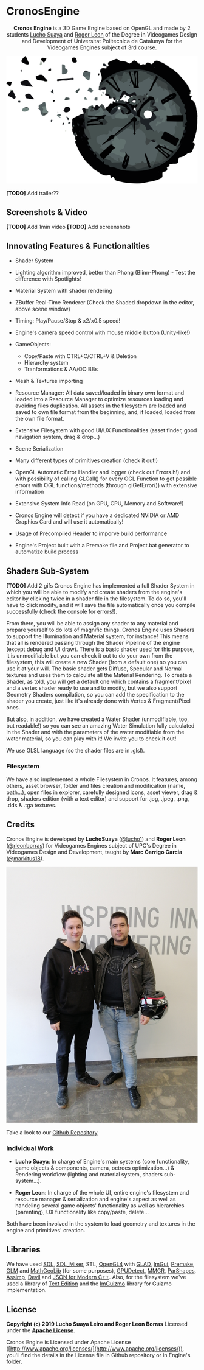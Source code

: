 # CronosEngine
<p align="center">
  <b>Cronos Engine</b> is a 3D Game Engine based on OpenGL and made by 2 students <a href="https://github.com/lucho1">Lucho Suaya</a> and <a href="https://github.com/rleonborras">Roger Leon</a> of the Degree in Videogames Design and Development of Universitat Politecnica de Catalunya for the Videogames Engines subject of 3rd course.
</p>

![](res/Cronos_Engine_Logo.png?style=centerme)

**[TODO]** Add trailer??

## Screenshots & Video
**[TODO]** Add 1min video
**[TODO]** Add screenshots

## Innovating Features & Functionalities
* Shader System
* Lighting algorithm improved, better than Phong (Blinn-Phong) - Test the difference with Spotlights!
* Material System with shader rendering
* ZBuffer Real-Time Renderer (Check the Shaded dropdown in the editor, above scene window)

* Timing: Play/Pause/Stop & x2/x0.5 speed!
* Engine's camera speed control with mouse middle button (Unity-like!)

* GameObjects:
   * Copy/Paste with CTRL+C/CTRL+V & Deletion
   * Hierarchy system
   * Tranformations & AA/OO BBs
   
* Mesh & Textures importing
* Resource Manager: All data saved/loaded in binary own format and loaded into a Resource Manager to optimize resources loading and avoiding files duplication. All assets in the filesystem are loaded and saved to own file format from the beginning, and, if loaded, loaded from the own file format.
* Extensive Filesystem with good UI/UX Functionalities (asset finder, good navigation system, drag & drop...)
* Scene Serialization

* Many different types of primitives creation (check it out!)
* OpenGL Automatic Error Handler and logger (check out Errors.h!) and with possibility of calling GLCall() for every OGL Function to get possible errors with OGL functions/methods (through glGetError()) with extensive information
* Extensive System Info Read (on GPU, CPU, Memory and Software!)
* Cronos Engine will detect if you have a dedicated NVIDIA or AMD Graphics Card and will use it automatically!
* Usage of Precompiled Header to imporve build performance
* Engine's Project built with a Premake file and Project.bat generator to automatize build process

## Shaders Sub-System
**[TODO]** Add 2 gifs
Cronos Engine has implemented a full Shader System in which you will be able to modify and create shaders from the engine's editor by clicking twice in a shader file in the filesystem. To do so, you'll have to click modify, and it will save the file automatically once you compile successfully (check the console for errors!).

From there, you will be able to assign any shader to any material and prepare yourself to do lots of magnific things. Cronos Engine uses Shaders to support the Illumination and Material system, for instance! This means that all is rendered passing through the Shader Pipeline of the engine (except debug and UI draw). There is a basic shader used for this purpose, it is unmodifiable but you can check it out to do your own from the filesystem, this will create a new Shader (from a default one) so you can use it at your will. The basic shader gets Diffuse, Specular and Normal textures and uses them to calculate all the Material Rendering.
To create a Shader, as told, you will get a default one which contains a fragment/pixel and a vertex shader ready to use and to modify, but we also support Geometry Shaders compilation, so you can add the specification to the shader you create, just like it's already done with Vertex & Fragment/Pixel ones.

But also, in addition, we have created a Water Shader (unmodifiable, too, but readable!) so you can see an amazing Water Simulation fully calculated in the Shader and with the parameters of the water modifiable from the water material, so you can play with it! We invite you to check it out!

We use GLSL language (so the shader files are in .glsl).

### Filesystem
We have also implemented a whole Filesystem in Cronos. It features, among others, asset browser, folder and files creation and modification (name, path...), open files in explorer, carefully designed icons, asset viewer, drag & drop, shaders edition (with a text editor) and support for .jpg, .jpeg, .png, .dds & .tga textures.

## Credits
Cronos Engine is developed by **LuchoSuaya** ([@lucho1](https://github.com/lucho1)) and **Roger Leon** ([@rleonborras](https://github.com/rleonborras)) for Videogames Engines subject of UPC's Degree in Videogames Design and Development, taught by **Marc Garrigo Garcia** ([@markitus18](https://github.com/markitus18)).

![](res/fotiyo.jpg?style=centerme)

Take a look to our [Github Repository](https://www.github.com/lucho1/CronosEngine)

### Individual Work
* **Lucho Suaya**: In charge of Engine's main systems (core functionality, game objects & components, camera, octrees optimization...) & Rendering workflow (lighting and material system, shaders sub-system...).

* **Roger Leon**: In charge of the whole UI, entire engine's filesystem and resource manager & serialization and engine's aspect as well as handeling several game objects' functionality as well as hierarchies (parenting), UX functionality like copy/paste, delete...

Both have been involved in the system to load geometry and textures in the engine and primitives' creation.

## Libraries
We have used [SDL](https://www.libsdl.org/), [SDL_Mixer](https://www.libsdl.org/projects/SDL_mixer/), STL, [OpenGL4](https://www.opengl.org/) with [GLAD](https://glad.dav1d.de/), [ImGui](https://github.com/ocornut/imgui), [Premake](https://premake.github.io/), [GLM](https://glm.g-truc.net/0.9.9/index.html) and [MathGeoLib](https://github.com/juj/MathGeoLib) (for some purposes), [GPUDetect](https://github.com/GameTechDev/gpudetect), [MMGR](https://www.flipcode.com/archives/Presenting_A_Memory_Manager.shtml), [ParShapes](https://prideout.net/shapes), [Assimp](http://www.assimp.org/), [Devil](http://openil.sourceforge.net/) and [JSON for Modern C++](https://nlohmann.github.io/json/). Also, for the filesystem we've used a library of [Text Edition](https://github.com/BalazsJako/ImGuiColorTextEdit) and the [ImGuizmo](https://github.com/CedricGuillemet/ImGuizmo) library for Guizmo implementation.

## License
**Copyright (c) 2019 Lucho Suaya Leiro and Roger Leon Borras**
Licensed under the **[Apache License](https://github.com/lucho1/CronosEngine/blob/master/docs/LICENSE)**.

Cronos Engine is Licensed under Apache License ([http://www.apache.org/licenses/](http://www.apache.org/licenses/)), you'll find the details in the License file in Github repository or in Engine's folder.
